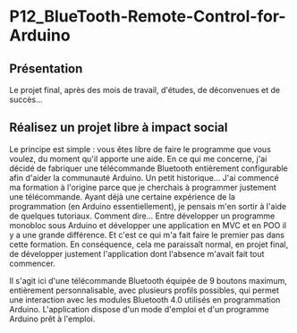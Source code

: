# P12_BlueTooth-Remote-Control-for-Arduino

## Présentation
Le projet final, après des mois de travail, d'études, de déconvenues et de succès...
## Réalisez un projet libre à impact social
Le principe est simple : vous êtes libre de faire le programme que vous voulez, du moment qu'il apporte une aide.
En ce qui me concerne, j'ai décidé de fabriquer une télécommande Bluetooth entièrement configurable afin d'aider la communauté Arduino.
Un petit historique... J'ai commencé ma formation à l'origine parce que je cherchais à programmer justement une télécommande. Ayant déjà une certaine expérience
de la programmation (en Arduino essentiellement), je pensais m'en sortir à l'aide de quelques tutoriaux. Comment dire... Entre développer un programme monobloc sous Arduino et développer une application en MVC et en POO il y a une grande différence. Et c'est ce qui m'a fait faire le premier pas dans cette formation. En conséquence, cela me paraissaît normal, en projet final, de développer justement l'application dont l'absence m'avait fait tout commencer.

Il s'agit ici d'une télécommande Bluetooth équipée de 9 boutons maximum, entièrement personnalisable, avec plusieurs profils possibles, qui permet une interaction avec les modules Bluetooth 4.0 utilisés en programmation Arduino. L'application dispose d'un mode d'emploi et d'un programme Arduino prêt à l'emploi.
